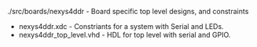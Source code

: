 ./src/boards/nexys4ddr - Board specific top level designs, and constraints

- nexys4ddr.xdc - Constriants for a system with Serial and LEDs.
- nexys4ddr_top_level.vhd - HDL for top level with serial and GPIO.
